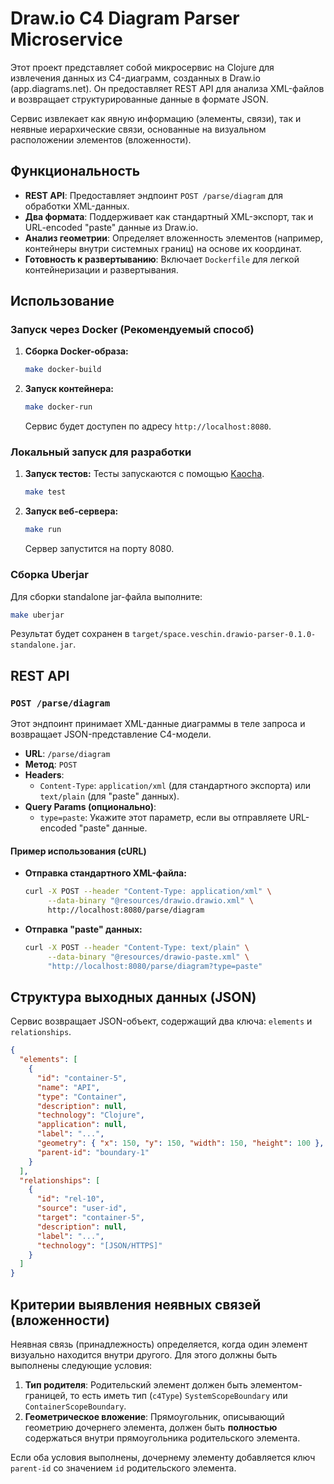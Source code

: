 # Draw.io C4 Diagram Parser Microservice

Этот проект представляет собой микросервис на Clojure для извлечения данных из C4-диаграмм, созданных в Draw.io (app.diagrams.net). Он предоставляет REST API для анализа XML-файлов и возвращает структурированные данные в формате JSON.

Сервис извлекает как явную информацию (элементы, связи), так и неявные иерархические связи, основанные на визуальном расположении элементов (вложенности).

## Функциональность

-   **REST API**: Предоставляет эндпоинт `POST /parse/diagram` для обработки XML-данных.
-   **Два формата**: Поддерживает как стандартный XML-экспорт, так и URL-encoded "paste" данные из Draw.io.
-   **Анализ геометрии**: Определяет вложенность элементов (например, контейнеры внутри системных границ) на основе их координат.
-   **Готовность к развертыванию**: Включает `Dockerfile` для легкой контейнеризации и развертывания.

## Использование

### Запуск через Docker (Рекомендуемый способ)

1.  **Сборка Docker-образа:**
    ```sh
    make docker-build
    ```

2.  **Запуск контейнера:**
    ```sh
    make docker-run
    ```
    Сервис будет доступен по адресу `http://localhost:8080`.

### Локальный запуск для разработки

1.  **Запуск тестов:**
    Тесты запускаются с помощью [Kaocha](https://github.com/lambdaisland/kaocha).
    ```sh
    make test
    ```

2.  **Запуск веб-сервера:**
    ```sh
    make run
    ```
    Сервер запустится на порту 8080.

### Сборка Uberjar

Для сборки standalone jar-файла выполните:
```sh
make uberjar
```
Результат будет сохранен в `target/space.veschin.drawio-parser-0.1.0-standalone.jar`.

## REST API

### `POST /parse/diagram`

Этот эндпоинт принимает XML-данные диаграммы в теле запроса и возвращает JSON-представление C4-модели.

-   **URL**: `/parse/diagram`
-   **Метод**: `POST`
-   **Headers**:
    -   `Content-Type`: `application/xml` (для стандартного экспорта) или `text/plain` (для "paste" данных).
-   **Query Params (опционально)**:
    -   `type=paste`: Укажите этот параметр, если вы отправляете URL-encoded "paste" данные.

#### Пример использования (cURL)

-   **Отправка стандартного XML-файла:**
    ```sh
    curl -X POST --header "Content-Type: application/xml" \
         --data-binary "@resources/drawio.drawio.xml" \
         http://localhost:8080/parse/diagram
    ```

-   **Отправка "paste" данных:**
    ```sh
    curl -X POST --header "Content-Type: text/plain" \
         --data-binary "@resources/drawio-paste.xml" \
         "http://localhost:8080/parse/diagram?type=paste"
    ```

## Структура выходных данных (JSON)

Сервис возвращает JSON-объект, содержащий два ключа: `elements` и `relationships`.

```json
{
  "elements": [
    {
      "id": "container-5",
      "name": "API",
      "type": "Container",
      "description": null,
      "technology": "Clojure",
      "application": null,
      "label": "...",
      "geometry": { "x": 150, "y": 150, "width": 150, "height": 100 },
      "parent-id": "boundary-1"
    }
  ],
  "relationships": [
    {
      "id": "rel-10",
      "source": "user-id",
      "target": "container-5",
      "description": null,
      "label": "...",
      "technology": "[JSON/HTTPS]"
    }
  ]
}
```

## Критерии выявления неявных связей (вложенности)

Неявная связь (принадлежность) определяется, когда один элемент визуально находится внутри другого. Для этого должны быть выполнены следующие условия:

1.  **Тип родителя**: Родительский элемент должен быть элементом-границей, то есть иметь тип (`c4Type`) `SystemScopeBoundary` или `ContainerScopeBoundary`.
2.  **Геометрическое вложение**: Прямоугольник, описывающий геометрию дочернего элемента, должен быть **полностью** содержаться внутри прямоугольника родительского элемента.

Если оба условия выполнены, дочернему элементу добавляется ключ `parent-id` со значением `id` родительского элемента.

```